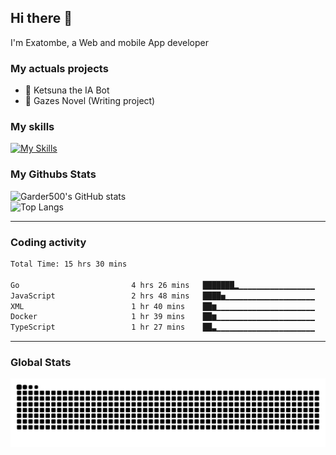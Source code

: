 ## Hi there 👋

I'm Exatombe, a Web and mobile App developer

### My actuals projects 
- 🔭 Ketsuna the IA Bot
- 🌱 Gazes Novel (Writing project)

### My skills

[![My Skills](https://skillicons.dev/icons?i=js,ts,html,bots,css,dotnet,rust,go,firebase,php,nodejs,nextjs,mysql,postgres,prisma,mongodb,vue,react,nuxtjs&perline=5)](https://skillicons.dev)

### My Githubs Stats

<!--- ![Garder 500 stats](https://github-readme-stats.vercel.app/api?username=garder500&show_icons=true&theme=Gradient) -->
![Garder500's GitHub stats](https://github-readme-stats.vercel.app/api?username=exatombe&show_icons=true&theme=material-palenight&include_all_commits=true&custom_title=My%20Github%20Stats)
<br/>
![Top Langs](https://github-readme-stats.vercel.app/api/top-langs/?username=exatombe&theme=material-palenight&layout=compact)

---
### Coding activity

<!--START_SECTION:waka-->

```txt
Total Time: 15 hrs 30 mins

Go                         4 hrs 26 mins   ███████▂▁▁▁▁▁▁▁▁▁▁▁▁▁▁▁▁▁   28.44 %
JavaScript                 2 hrs 48 mins   ████▅▁▁▁▁▁▁▁▁▁▁▁▁▁▁▁▁▁▁▁▁   18.02 %
XML                        1 hr 40 mins    ██▆▁▁▁▁▁▁▁▁▁▁▁▁▁▁▁▁▁▁▁▁▁▁   10.72 %
Docker                     1 hr 39 mins    ██▆▁▁▁▁▁▁▁▁▁▁▁▁▁▁▁▁▁▁▁▁▁▁   10.66 %
TypeScript                 1 hr 27 mins    ██▃▁▁▁▁▁▁▁▁▁▁▁▁▁▁▁▁▁▁▁▁▁▁   09.33 %
```

<!--END_SECTION:waka-->

---

### Global Stats 

![Snake.svg](https://github.com/exatombe/exatombe/blob/output/github-contribution-grid-snake.svg)
